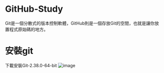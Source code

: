 # GitHub-Study

Git是一個分散式的版本控制軟體，GitHub則是一個存放Git的空間，也就是讓你放置程式原始碼的地方。

# 安裝git
下載安裝Git-2.38.0-64-bit
![image](https://user-images.githubusercontent.com/114964065/196066018-136caf88-4062-491e-8941-36d38ab11cd8.png)
